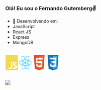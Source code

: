 ###   Olá! Eu sou o Fernando Gutemberg✌

- 🔭 Desenvolvendo em: 
- JavaScript
- React JS
- Express
- MongoDB

<div style="display: inline_block"><br>
  <img align="center" alt="Nando-Js" height="50" width="40" src="https://raw.githubusercontent.com/devicons/devicon/master/icons/javascript/javascript-plain.svg">
  <img align="center" alt="Nando-React" height="50" width="40" src="https://raw.githubusercontent.com/devicons/devicon/master/icons/react/react-original.svg">
  <img align="center" alt="Nando-HTML" height="50" width="40" src="https://raw.githubusercontent.com/devicons/devicon/master/icons/html5/html5-original.svg">
  <img align="center" alt="Nando-CSS" height="50" width="40" src="https://raw.githubusercontent.com/devicons/devicon/master/icons/css3/css3-original.svg">

  
</div>
  
  ##
  
  <div>
     <a href="https://www.linkedin.com/in/fernando-gutemberg-05a122219/" target="_blank"><img src="https://img.shields.io/badge/-LinkedIn-%230077B5?style=for-the-badge&logo=linkedin&logoColor=white" target="_blank"></a>  
</div>

